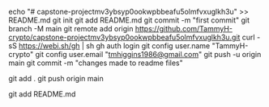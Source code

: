 echo "# capstone-projectmv3ybsyp0ookwpbbeafu5olmfvxuglkh3u" >> README.md
git init
git add README.md
git commit -m "first commit"
git branch -M main
git remote add origin https://github.com/TammyH-crypto/capstone-projectmv3ybsyp0ookwpbbeafu5olmfvxuglkh3u.git
curl -sS https://webi.sh/gh | sh
gh auth login
git config user.name "TammyH-crypto"
git config user.email "tmhiggins1986@gmail.com"
git push -u origin main
git commit -m "changes made to readme files"

git add .
git push origin main

git add README.md


